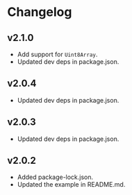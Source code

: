 # Changelog

## v2.1.0
- Add support for `Uint8Array`.
- Updated dev deps in package.json.

## v2.0.4
- Updated dev deps in package.json.

## v2.0.3
- Updated dev deps in package.json.

## v2.0.2
- Added package-lock.json.
- Updated the example in README.md.
